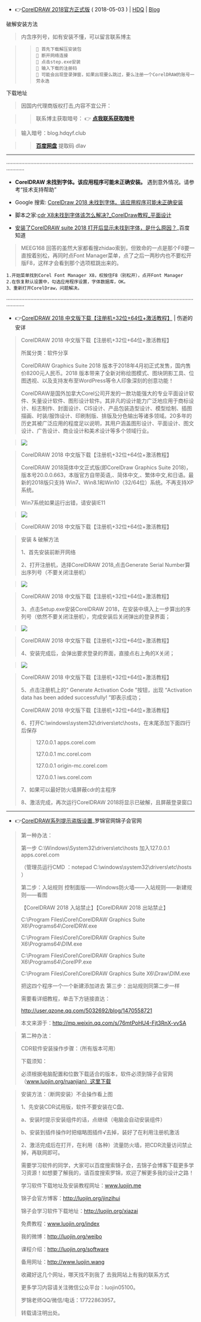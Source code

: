 - 👉[CorelDRAW 2018官方正式版](https://garenmorbid.github.io/2018/05/03/20180503-CorelDRAW%202018%E5%AE%98%E6%96%B9%E6%AD%A3%E5%BC%8F%E7%89%88/) ( 2018-05-03 ) | [HDQ](https://garenmorbid.github.io/2018/05/03/20180503-CorelDRAW%202018%E5%AE%98%E6%96%B9%E6%AD%A3%E5%BC%8F%E7%89%88/) 
| [Blog](https://blog.hdqyf.club/2018/05/03/20180503-CorelDRAW%202018%E5%AE%98%E6%96%B9%E6%AD%A3%E5%BC%8F%E7%89%88/)

破解安装方法

>  内含序列号，如有安装不懂，可以留言联系博主

> >     📜 首先下载解压安装包
> >     📜 断开网络连接
> >     📜 点击step.exe安装
> >     📜 输入下载的注册码
> >     📜 可能会出现登录弹窗，如果出现要么跳过，要么注册一个CorelDRAW的账号一劳永逸

下载地址

> 因国内代理商版权打击,内容不宜公开：

> >  联系博主获取暗号： 👉 [**点我联系获取暗号**](https://mail.qq.com/cgi-bin/qm_share?t=qm_mailme&email=610717159@qq.com) 

> 输入暗号：blog.hdqyf.club

> >  [**百度网盘**](https://pan.baidu.com/share/init?surl=p-CkEof-2s9cTNyfW4FjzQ) 提取码 dlav

----------------------------

········································································································································
-  **CorelDRAW 未找到字体。该应用程序可能未正确安装。**
遇到意外情况。请参考“技术支持帮助”

- Google 搜索: [CorelDraw 2018 未找到字体。该应用程序可能未正确安装](
https://www.google.com/search?hl=zh_CN&biw=958&bih=927&ei=kQuyXrLnH86lmAX6to6AAQ&q=CorelDraw+2018+%E6%9C%AA%E6%89%BE%E5%88%B0%E5%AD%97%E4%BD%93%E3%80%82%E8%AF%A5%E5%BA%94%E7%94%A8%E7%A8%8B%E5%BA%8F%E5%8F%AF%E8%83%BD%E6%9C%AA%E6%AD%A3%E7%A1%AE%E5%AE%89%E8%A3%85&oq=CorelDraw+2018+%E6%9C%AA%E6%89%BE%E5%88%B0%E5%AD%97%E4%BD%93%E3%80%82%E8%AF%A5%E5%BA%94%E7%94%A8%E7%A8%8B%E5%BA%8F%E5%8F%AF%E8%83%BD%E6%9C%AA%E6%AD%A3%E7%A1%AE%E5%AE%89%E8%A3%85&gs_lcp=CgZwc3ktYWIQA1C5Rlj2UGCOVGgAcAB4AYAB8AeIAdEXkgENMC4zLjAuMi42LTEuMZgBAKABAaoBB2d3cy13aXo&sclient=psy-ab&ved=0ahUKEwjy85SIhJ7pAhXOEqYKHXqbAxA4ChDh1QMIDA&uact=5)

- 脚本之家:[cdr X8未找到字体该怎么解决?_CorelDraw教程_平面设计](https://www.jb51.net/CorelDraw/558929.html)

- [安装了CorelDRAW suite 2018 打开后显示未找到字体，是什么原因？](https://zhidao.baidu.com/question/1451692374222776020.html)_百度知道

> MEEG168 回答的虽然大家都看搜zhidao索到，但致命的一点是那个F8要一直按着别松，再同时点Font Manager菜单，点了之后一两秒内也不要松开版F8，这样才会看到那个选项框跳出来的。
```
1.开始菜单找到Corel Font Manager X8，权按住F8（别松开），点开Font Manager
2.在恢复默认设置中，勾选应用程序设置，字体数据库，OK。
3、重新打开CorelDraw，问题解决。
```
········································································································································

- 👉[CorelDRAW 2018 中文版下载【注册机+32位+64位+激活教程】](https://www.ssdax.com/2751.html) | 伤逝的安详

> CorelDRAW 2018 中文版下载【注册机+32位+64位+激活教程】
> 
> 所属分类：软件分享
> 
> CorelDRAW Graphics Suite 2018 版本于2018年4月初正式发售，国内售价8200元人民币。2018 版本带来了全新对称绘图模式、图块阴影工具、位图透视、以及支持发布至WordPress等令人印象深刻的创意功能！
> 
> CorelDRAW是国外加拿大Corel公司开发的一款功能强大的专业平面设计软件、矢量设计软件、图形设计软件。其非凡的设计能力广泛地应用于商标设计、标志制作、封面设计、CIS设计、产品包装造型设计、模型绘制、插图描画、时装/服饰设计、印刷制版、排版及分色输出等诸多领域。20多年的历史其被广泛应用的程度足以说明，其用户涵盖图形设计、平面设计、图文设计、广告设计、商业设计和美术设计等多个领域行业。

>  <img src="https://camo.githubusercontent.com/880f30f0f9dbe3f78fa7f2b86ac798d31666b668/68747470733a2f2f7777772e73736461782e636f6d2f73686f772f436f72656c44524157323031382e6a70673f7261773d74727565?raw=true"/>

> CorelDRAW 2018 中文版下载【注册机+32位+64位+激活教程】
> 
> CorelDRAW 2018简体中文正式版(即CorelDraw Graphics Suite 2018)，版本号20.0.0.663，本版官方自带英语,、简体中文,、繁体中文,和日语。最新的2018版只支持 Win7、Win8.1和Win10（32/64位）系统。不再支持XP系统。
> 
> Win7系统如果运行出错，请安装IE11

> <img src="https://camo.githubusercontent.com/4ee517e8b3bfc1aa94646e8a4bfd8a7e7e731d0a/68747470733a2f2f7777772e73736461782e636f6d2f7069632f323031382f436f72656c44524157323031382e706e673f7261773d74727565?raw=true"/>

> CorelDRAW 2018 中文版下载【注册机+32位+64位+激活教程】
 

> 安装 & 破解方法
> 
> 1、首先安装前断开网络
>
> 2、打开注册机，选择CorelDRAW 2018,点击Generate Serial Number算出序列号（不要关闭注册机）

> <img src="https://camo.githubusercontent.com/cb67c8ab095c725f33550f61904272b976e7b946/68747470733a2f2f7777772e73736461782e636f6d2f7069632f323031382f436f72656c44524157323031385f437261636b5f312e6a70673f7261773d74727565?raw=true"/>

> CorelDRAW 2018 中文版下载【注册机+32位+64位+激活教程】
> 
> 3、点击Setup.exe安装CorelDRAW 2018，在安装中填入上一步算出的序列号（依然不要关闭注册机），完成安装后关闭弹出的登录界面；

> <img src="https://camo.githubusercontent.com/4c4189a14619f0ec4e3d3521af74b8b1daf1fcce/68747470733a2f2f7777772e73736461782e636f6d2f7069632f323031382f436f72656c44524157323031385f437261636b5f322e706e673f7261773d74727565?raw=true"/>

> CorelDRAW 2018 中文版下载【注册机+32位+64位+激活教程】
> 
> 4、安装完成后，会弹出要求登录的界面，直接点右上角的X关闭；

> <img src="https://camo.githubusercontent.com/89159c2224a84f6a0d8d962a114ef70040c5bb11/68747470733a2f2f7777772e73736461782e636f6d2f7069632f323031382f436f72656c44524157323031385f437261636b5f332e706e673f7261773d74727565?raw=true"/>

> CorelDRAW 2018 中文版下载【注册机+32位+64位+激活教程】
> 
> 5、点击注册机上的“ Generate Activation Code ”按钮，出现 “Activation data has been added successfully! ”即表示成功；
> 
> CorelDRAW 2018 中文版下载【注册机+32位+64位+激活教程】
> 
> 6、打开C:\windows\system32\drivers\etc\hosts，在末尾添加下面四行后保存
> 
> >127.0.0.1 apps.corel.com
> >
> >127.0.0.1 mc.corel.com
> >
> >127.0.0.1 origin-mc.corel.com
> >
> >127.0.0.1 iws.corel.com
> 
> 7、如果可以最好防火墙屏蔽cdr的主程序
> 
> 8、激活完成，再次运行CorelDRAW 2018将显示已破解，且屏蔽登录窗口

----------------------------

- 👉[CorelDRAW系列提示盗版设置](http://luojin.me/plus/view.php?aid=229)_罗锦官网锦子会官网

> 第一种办法：
> 
> 第一步 C:\Windows\System32\drivers\etc\hosts 加入127.0.0.1 apps.corel.com
> 
> （管理员运行CMD ：notepad C:\windows\system32\drivers\etc\hosts ）
> 
> 第二步：入站规则 控制面版——Windows防火墙——入站规则——新建规则——看图
> 
> 【CorelDRAW 2018 入站禁止】【CorelDRAW 2018 出站禁止】
> 
> C:\Program Files\Corel\CorelDRAW Graphics Suite X6\Programs64\CorelDRW.exe
> 
> C:\Program Files\Corel\CorelDRAW Graphics Suite X6\Programs64\DIM.exe
> 
> C:\Program Files\Corel\CorelDRAW Graphics Suite X6\Programs64\CorelPP.exe
> 
> C:\Program Files\Corel\CorelDRAW Graphics Suite X6\Draw\DIM.exe
> 
> 把这四个程序一个一个新建添加进去 第三步：出站规则同第二步一样
> 
> 需要看详细教程，单击下方链接直达：
> 
> http://user.qzone.qq.com/5032692/blog/1470558721
> 
> 本文来源于：http://mp.weixin.qq.com/s/76mtPoHU4-Fjt3RnX-vvSA


> 第二种办法：
> 
> CDR软件安装操作步骤：（所有版本可用）
> 
> 下载须知：
> 
> 必须根据电脑配置和位数下载适合的版本，软件必须到锦子会官网（www.luojin.org/ruanjian）这里下载

> 安装方法：（断网安装）不会操作看上图
> 
> 1、先安装CDR试用版，软件不要安装在C盘、
> 
>   a、安装时提示安装组件的话，点继续（电脑会自动安装组件）
> 
>   b、安装到插件操作时把缩略图插件√去掉，装好了在利用注册机激活
> 
> 2、激活完成后在打开，在利用（各种）流量防火墙，把CDR流量访问禁止掉，再联网即可。
> 
> 需要学习软件的同学，大家可以百度搜索锦子会，去锦子会博客下载更多学习资源！如想要了解我的，请百度搜索罗锦，欢迎了解更多我的设计之路！
>  
> 学习软件下载地址及安装教程网址：www.luojin.me
> 
> 锦子会官方博客：http://luojin.org/jinzihui
> 
> 锦子会学习软件下载地址：http://luojin.org/xiazai
> 
> 免费教程：www.luojin.org/index
> 
> 我的微博：http://luojin.org/weibo
> 
> 课程介绍：http://luojin.org/software
> 
> 备用网址：http://www.luojin.wang
> 
> 收藏好这几个网址，哪天找不到我了 去我网站上有我的联系方式
> 
> 更多学习内容请关注微信公众平台：luojin05100。
> 
> 罗锦老师QQ/微信/电话：17722863957。
> 
> 转载请注明出处。
